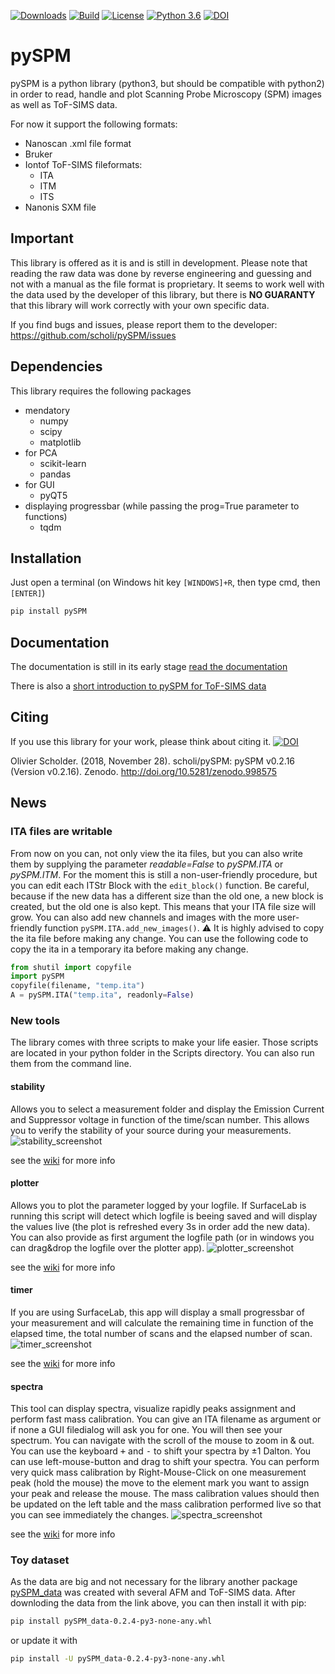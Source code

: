 [![Downloads](https://pepy.tech/badge/pyspm)](https://pepy.tech/project/pyspm)
[![Build](https://travis-ci.org/scholi/pySPM.svg?branch=master)](https://travis-ci.org/scholi/pySPM)
[![License](https://img.shields.io/badge/License-Apache%202.0-blue.svg)](https://opensource.org/licenses/Apache-2.0)
[![Python 3.6](https://img.shields.io/badge/python-3.4+-orange.svg)](https://www.python.org/download/releases/3.4.0/)
[![DOI](https://zenodo.org/badge/DOI/10.5281/zenodo.998575.svg)](https://doi.org/10.5281/zenodo.998575)

# pySPM
pySPM is a python library (python3, but should be compatible with python2) in order to read, handle and plot Scanning Probe Microscopy (SPM) images as well as ToF-SIMS data.

For now it support the following formats:
* Nanoscan .xml file format
* Bruker
* Iontof ToF-SIMS fileformats:
	* ITA
	* ITM
	* ITS
* Nanonis SXM file

## Important
This library is offered as it is and is still in development. Please note that reading the raw data was done by reverse engineering and guessing and not with a manual as the file format is proprietary. It seems to work well with the data used by the developer of this library, but there is **NO GUARANTY** that this library will work correctly with your own specific data.

If you find bugs and issues, please report them to the developer: https://github.com/scholi/pySPM/issues

## Dependencies
This library requires the following packages
* mendatory
    * numpy
    * scipy
    * matplotlib
* for PCA
    * scikit-learn
    * pandas
* for GUI
    * pyQT5
* displaying progressbar (while passing the prog=True parameter to functions)
    * tqdm
    
## Installation
Just open a terminal (on Windows hit key `[WINDOWS]+R`, then type cmd, then
`[ENTER]`)
```bash
pip install pySPM
```

## Documentation
The documentation is still in its early stage
[read the documentation](https://nbviewer.jupyter.org/github/scholi/pySPM/blob/master/doc/pySPM%20Documentation.ipynb)

There is also a [short introduction to pySPM for ToF-SIMS data](https://nbviewer.jupyter.org/github/scholi/pySPM/blob/master/doc/Introduction%20to%20pySPM%20for%20ToF-SIMS%20data.ipynb)

## Citing
If you use this library for your work, please think about citing it.
[![DOI](https://zenodo.org/badge/DOI/10.5281/zenodo.998575.svg)](https://doi.org/10.5281/zenodo.998575)

Olivier Scholder. (2018, November 28). scholi/pySPM: pySPM v0.2.16 (Version v0.2.16). Zenodo. http://doi.org/10.5281/zenodo.998575

## News
### ITA files are writable
From now on you can, not only view the ita files, but you can also write them by supplying the parameter _readable=False_ to _pySPM.ITA_ or _pySPM.ITM_. For the moment this is still a non-user-friendly procedure, but you can edit each ITStr Block with the ```edit_block()``` function. Be careful, because if the new data has a different size than the old one, a new block is created, but the old one is also kept. This means that your ITA file size will grow.
You can also add new channels and images with the more user-friendly function ```pySPM.ITA.add_new_images()```.
:warning: It is highly advised to copy the ita file before making any change. You can use the following code to copy the ita in a temporary ita before making any change.

```python
from shutil import copyfile
import pySPM
copyfile(filename, "temp.ita")
A = pySPM.ITA("temp.ita", readonly=False)
```

### New tools
The library comes with three scripts to make your life easier. Those scripts are located in your python folder in the Scripts directory. You can also run them from the command line.
#### stability
Allows you to select a measurement folder and display the Emission Current and Suppressor voltage in function of the time/scan number.
This allows you to verify the stability of your source during your measurements.
![stability_screenshot](../master/doc/images/Capture_stability.png)

see the [wiki](../../wiki/stability) for more info

#### plotter
Allows you to plot the parameter logged by your logfile. If SurfaceLab is running this script will detect which logfile is beeing saved and will display the values live (the plot is refreshed every 3s in order add the new data). You can also provide as first argument the logfile path (or in windows you can drag&drop the logfile over the plotter app).
![plotter_screenshot](../master/doc/images/Capture_plotter.png)

see the [wiki](../../wiki/plotter) for more info

#### timer
If you are using SurfaceLab, this app will display a small progressbar of your measurement and will calculate the remaining time in function of the elapsed time, the total number of scans and the elapsed number of scan.
![timer_screenshot](../master/doc/images/Capture_timer.png)

see the [wiki](../../wiki/timer) for more info

#### spectra
This tool can display spectra, visualize rapidly peaks assignment and perform fast mass calibration.
You can give an ITA filename as argument or if none a GUI filedialog will ask you for one. You will then see your spectrum.
You can navigate with the scroll of the mouse to zoom in & out. You can use the keyboard <kbd>+</kbd> and <kbd>-</kbd> to shift your spectra by ±1 Dalton. You can use left-mouse-button and drag to shift your spectra. You can perform very quick mass calibration by Right-Mouse-Click on one measurement peak (hold the mouse) the move to the element mark you want to assign your peak and release the mouse. The mass calibration values should then be updated on the left table and the mass calibration performed live so that you can see immediately the changes.
![spectra_screenshot](../master/doc/images/Capture_spectra.png)

see the [wiki](../../wiki/spectra) for more info

### Toy dataset
As the data are big and not necessary for the library another package [pySPM_data](https://drive.google.com/open?id=1j0qHW9gBkyfga15_8ycRoJ-kKv7Mx7ej) was created with several AFM and ToF-SIMS data.
After downloding the data from the link above, you can then install it with pip:

```bash
pip install pySPM_data-0.2.4-py3-none-any.whl
```

or update it with 

```bash
pip install -U pySPM_data-0.2.4-py3-none-any.whl
```

